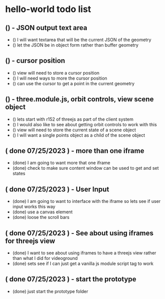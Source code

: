 # hello-world todo list

## () - JSON output text area
* () I will want textarea that will be the current JSON of the geometry
* () let the JSON be in object form rather than buffer geometry

## () - cursor position
* () view will need to store a cursor position
* () I will need ways to more the cursor position
* () can use the cursor to get a point in the current geometry

## () - three.module.js, orbit controls, view scene object
* () lets start with r152 of threejs as part of the client system
* () I would also like to see about getting orbit controls to work with this
* () view will need to store the current state of a scene object
* () I will want a single points object as a child of the scene object

<!-- DONE -->

## ( done 07/25/2023 ) - more than one iframe
* (done) I am going to want more that one iframe
* (done) check to make sure content window can be used to get and set states

## ( done 07/25/2023 ) - User Input
* (done) I am going to want to interface with the iframe so lets see if user input works this way
* (done) use a canvas element
* (done) loose the scroll bars

## ( done 07/25/2023 ) - See about using iframes for threejs view
* (done) I want to see about using iframes to have a threejs view rather than what I did for videoground
* (done) sets see if I can just get a vanilla js module script tag to work

## ( done 07/25/2023 ) - start the prototype
* (done) just start the prototype folder